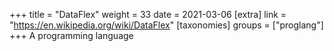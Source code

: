+++
title = "DataFlex"
weight = 33
date = 2021-03-06
[extra]
link = "https://en.wikipedia.org/wiki/DataFlex"
[taxonomies]
groups = ["proglang"]
+++
A programming language

